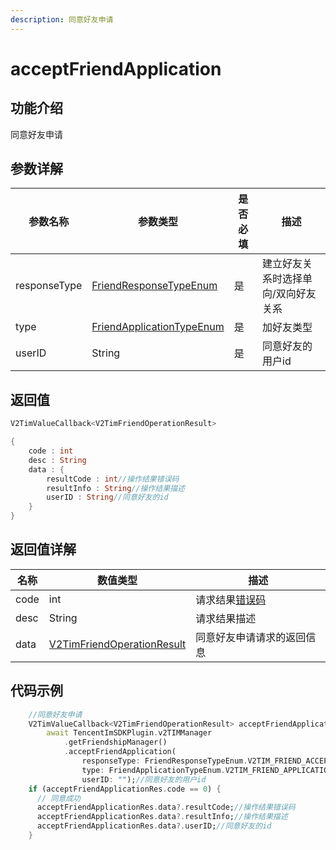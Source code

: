```yaml
---
description: 同意好友申请
---
```


# acceptFriendApplication

## 功能介绍

同意好友申请

## 参数详解

| 参数名称         | 参数类型                                                               | 是否必填 | 描述                 |
| ------------ | ------------------------------------------------------------------ | ---- | ------------------ |
| responseType | [FriendResponseTypeEnum](../enums/friendresponsetypeenum.md)       | 是    | 建立好友关系时选择单向/双向好友关系 |
| type         | [FriendApplicationTypeEnum](../enums/friendapplicationtypeenum.md) | 是    | 加好友类型              |
| userID       | String                                                             | 是    | 同意好友的用户id          |

## 返回值

```dart
V2TimValueCallback<V2TimFriendOperationResult>

{
    code : int
    desc : String
    data : {
        resultCode : int//操作结果错误码
        resultInfo : String//操作结果描述
        userID : String//同意好友的id
    }
}
```

## 返回值详解

| 名称   | 数值类型                                                                              | 描述                                                             |
| ---- | --------------------------------------------------------------------------------- | -------------------------------------------------------------- |
| code | int                                                                               | 请求结果[错误码](https://cloud.tencent.com/document/product/269/1671) |
| desc | String                                                                            | 请求结果描述                                                         |
| data | [V2TimFriendOperationResult](../guan-jian-lei/user/v2timfriendoperationresult.md) | 同意好友申请请求的返回信息                                                  |

## 代码示例

```dart
    //同意好友申请
    V2TimValueCallback<V2TimFriendOperationResult> acceptFriendApplicationRes =
        await TencentImSDKPlugin.v2TIMManager
            .getFriendshipManager()
            .acceptFriendApplication(
                responseType: FriendResponseTypeEnum.V2TIM_FRIEND_ACCEPT_AGREE,//建立好友关系时选择单向/双向好友关系
                type: FriendApplicationTypeEnum.V2TIM_FRIEND_APPLICATION_BOTH,//加好友类型
                userID: "");//同意好友的用户id
    if (acceptFriendApplicationRes.code == 0) {
      // 同意成功
      acceptFriendApplicationRes.data?.resultCode;//操作结果错误码
      acceptFriendApplicationRes.data?.resultInfo;//操作结果描述
      acceptFriendApplicationRes.data?.userID;//同意好友的id
    }
```
